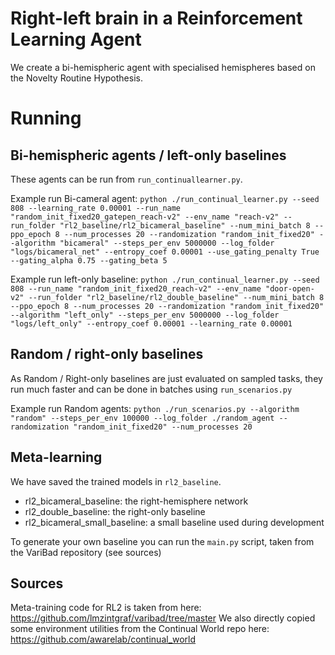 # Right-left brain in a Reinforcement Learning Agent
We create a bi-hemispheric agent with specialised hemispheres based on the Novelty Routine Hypothesis.  

# Running
## Bi-hemispheric agents / left-only baselines
These agents can be run from `run_continuallearner.py`.

Example run Bi-cameral agent:
```python ./run_continual_learner.py --seed 808 --learning_rate 0.00001 --run_name "random_init_fixed20_gatepen_reach-v2" --env_name "reach-v2" --run_folder "rl2_baseline/rl2_bicameral_baseline" --num_mini_batch 8 --ppo_epoch 8 --num_processes 20 --randomization "random_init_fixed20" --algorithm "bicameral" --steps_per_env 5000000 --log_folder "logs/bicameral_net" --entropy_coef 0.00001 --use_gating_penalty True --gating_alpha 0.75 --gating_beta 5```

Example run left-only baseline:
```python ./run_continual_learner.py --seed 808 --run_name "random_init_fixed20_reach-v2" --env_name "door-open-v2" --run_folder "rl2_baseline/rl2_double_baseline" --num_mini_batch 8 --ppo_epoch 8 --num_processes 20 --randomization "random_init_fixed20" --algorithm "left_only" --steps_per_env 5000000 --log_folder "logs/left_only" --entropy_coef 0.00001 --learning_rate 0.00001```

## Random / right-only baselines
As Random / Right-only baselines are just evaluated on sampled tasks, they run much faster and can be done in batches using `run_scenarios.py`

Example run Random agents:
```python ./run_scenarios.py --algorithm "random" --steps_per_env 100000 --log_folder ./random_agent --randomization "random_init_fixed20" --num_processes 20```


## Meta-learning
We have saved the trained models in `rl2_baseline`.
- rl2_bicameral_baseline: the right-hemisphere network
- rl2_double_baseline: the right-only baseline
- rl2_bicameral_small_baseline: a small baseline used during development

To generate your own baseline you can run the `main.py` script, taken from the VariBad repository (see sources)

## Sources
Meta-training code for RL2 is taken from here: https://github.com/lmzintgraf/varibad/tree/master
We also directly copied some environment utilities from the Continual World repo here: https://github.com/awarelab/continual_world